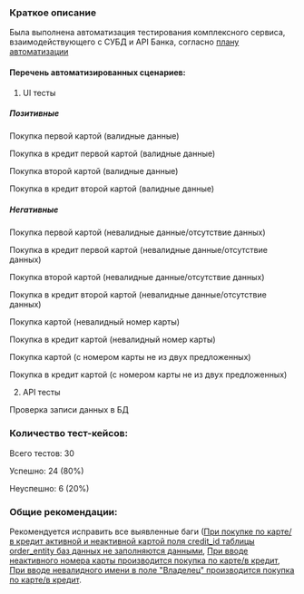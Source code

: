 ### Краткое описание
Была выполнена автоматизация тестирования комплексного сервиса, взаимодействующего с СУБД и API Банка, согласно [плану автоматизации](https://github.com/Tanya174/Diploma-qa-45/blob/main/Plan.md)

#### Перечень автоматизированных сценариев:

1) UI тесты

##### Позитивные

Покупка первой картой (валидные данные)

Покупка в кредит первой картой (валидные данные)

Покупка второй картой (валидные данные)

Покупка в кредит второй картой (валидные данные) 


##### Негативные

Покупка первой картой (невалидные данные/отсутствие данных)

Покупка в кредит первой картой (невалидные данные/отсутствие данных)

Покупка второй картой (невалидные данные/отсутствие данных)

Покупка в кредит второй картой (невалидные данные/отсутствие данных)

Покупка картой (невалидный номер карты)

Покупка в кредит картой (невалидный номер карты)

Покупка картой (с номером карты не из двух предложенных)

Покупка в кредит картой (с номером карты не из двух предложенных)


2) API тесты

Проверка записи данных в БД

### Количество тест-кейсов:

Всего тестов: 30 

Успешно: 24 (80%)

Неуспешно: 6 (20%)

### Общие рекомендации:

Рекомендуется исправить все выявленные баги ([При покупке по карте/в кредит активной и неактивной картой поля credit_id таблицы order_entity баз данных не заполняются данными](https://github.com/Tanya174/Diploma-qa-45/issues/3), [При вводе неактивного номера карты производится покупка по карте/в кредит](https://github.com/Tanya174/Diploma-qa-45/issues/2), [При вводе невалидного имени в поле "Владелец" производится покупка по карте/в кредит](https://github.com/Tanya174/Diploma-qa-45/issues/1 ).

